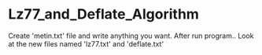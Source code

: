 # Lz77_and_Deflate_Algorithm

Create 'metin.txt' file and write anything you want.
After run program..
Look at the new files named 'lz77.txt' and 'deflate.txt'
